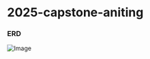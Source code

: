 # 2025-capstone-aniting


### ERD
![Image](https://github.com/user-attachments/assets/1490be1a-9542-41fb-bf5b-28c255d35ab8)
